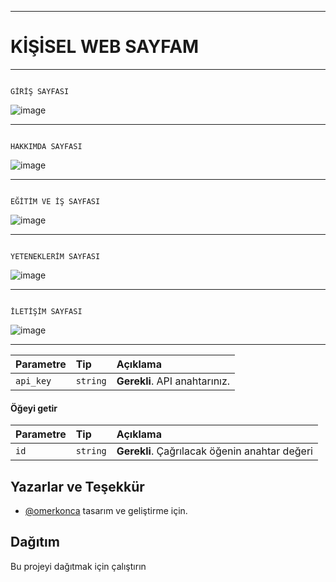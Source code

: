 ---------------------------------------------------------------------------------------------------------------------------------------------------------------------------------------------------------------------------------------------

#  KİŞİSEL WEB SAYFAM


---------------------------------------------------------------------------------------------------------------------------------------------------------------------------------------------------------------------------------------------

                                                                                                 GİRİŞ SAYFASI
     
![image](https://user-images.githubusercontent.com/65457096/198896376-9ce7fbcc-05f0-417c-ae85-696238044093.png) 

*********************************************************************************************************************************************************************************************************************************************

                                                                                                HAKKIMDA SAYFASI

![image](https://user-images.githubusercontent.com/65457096/198896389-4dce60cd-e1c3-466e-b667-c2c33aea8bd8.png)   

*********************************************************************************************************************************************************************************************************************************************

                                                                                                EĞİTİM VE İŞ SAYFASI

![image](https://user-images.githubusercontent.com/65457096/198896450-94abdebe-98eb-4dbb-8d7c-7ba77f73a8ae.png)   

*********************************************************************************************************************************************************************************************************************************************

                                                                                                 YETENEKLERİM SAYFASI

![image](https://user-images.githubusercontent.com/65457096/198896466-455da431-c39d-40d5-bc3e-19d95cb909bb.png)   

*********************************************************************************************************************************************************************************************************************************************

                                                                                                 İLETİŞİM SAYFASI

![image](https://user-images.githubusercontent.com/65457096/198896477-870b982c-9cc4-43c3-bd96-7d219cc2166d.png) 
  
---------------------------------------------------------------------------------------------------------------------------------------------------------------------------------------------------------------------------------------------


| Parametre | Tip     | Açıklama                |
| :-------- | :------- | :------------------------- |
| `api_key` | `string` | **Gerekli**. API anahtarınız. |

#### Öğeyi getir



| Parametre | Tip     | Açıklama                       |
| :-------- | :------- | :-------------------------------- |
| `id`      | `string` | **Gerekli**. Çağrılacak öğenin anahtar değeri |



  
## Yazarlar ve Teşekkür

- [@omerkonca](https://www.github.com/omerkonca) tasarım ve geliştirme için.

  
## Dağıtım

Bu projeyi dağıtmak için çalıştırın


 

 
 
 
